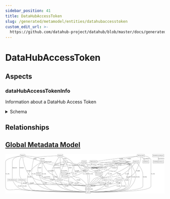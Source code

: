 ```yaml
---
sidebar_position: 41
title: DataHubAccessToken
slug: /generated/metamodel/entities/datahubaccesstoken
custom_edit_url: >-
  https://github.com/datahub-project/datahub/blob/master/docs/generated/metamodel/entities/dataHubAccessToken.md
---
```


# DataHubAccessToken

## Aspects

### dataHubAccessTokenInfo

Information about a DataHub Access Token

<details>
<summary>Schema</summary>

```javascript
{
  "type": "record",
  "Aspect": {
    "name": "dataHubAccessTokenInfo"
  },
  "name": "DataHubAccessTokenInfo",
  "namespace": "com.linkedin.access.token",
  "fields": [
    {
      "Searchable": {
        "fieldType": "TEXT_PARTIAL"
      },
      "type": "string",
      "name": "name",
      "doc": "User defined name for the access token if defined."
    },
    {
      "Searchable": {
        "fieldType": "URN"
      },
      "java": {
        "class": "com.linkedin.common.urn.Urn"
      },
      "type": "string",
      "name": "actorUrn",
      "doc": "Urn of the actor to which this access token belongs to."
    },
    {
      "Searchable": {
        "fieldType": "URN"
      },
      "java": {
        "class": "com.linkedin.common.urn.Urn"
      },
      "type": "string",
      "name": "ownerUrn",
      "doc": "Urn of the actor which created this access token."
    },
    {
      "Searchable": {
        "fieldType": "COUNT",
        "queryByDefault": false
      },
      "type": "long",
      "name": "createdAt",
      "doc": "When the token was created."
    },
    {
      "Searchable": {
        "fieldType": "COUNT",
        "queryByDefault": false
      },
      "type": [
        "null",
        "long"
      ],
      "name": "expiresAt",
      "default": null,
      "doc": "When the token expires."
    },
    {
      "type": [
        "null",
        "string"
      ],
      "name": "description",
      "default": null,
      "doc": "Description of the token if defined."
    }
  ],
  "doc": "Information about a DataHub Access Token"
}
```

</details>

## Relationships

## [Global Metadata Model](https://raw.githubusercontent.com/datahub-project/static-assets/main//imgs/datahub-metadata-model.png)

![Global Graph](https://raw.githubusercontent.com/datahub-project/static-assets/main//imgs/datahub-metadata-model.png)
